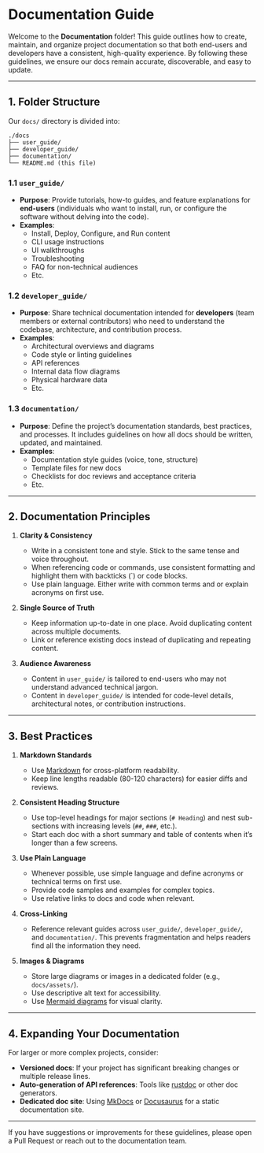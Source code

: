 # Documentation Guide

Welcome to the **Documentation** folder! This guide outlines how to create, maintain, and organize project documentation so that both end-users and developers have a consistent, high-quality experience. By following these guidelines, we ensure our docs remain accurate, discoverable, and easy to update.

---

## 1. Folder Structure

Our `docs/` directory is divided into:

```plaintext
./docs
├── user_guide/
├── developer_guide/
├── documentation/
└── README.md (this file)
```

### 1.1 `user_guide/`
- **Purpose**: Provide tutorials, how-to guides, and feature explanations for **end-users** (individuals who want to install, run, or configure the software without delving into the code).
- **Examples**:
  - Install, Deploy, Configure, and Run content
  - CLI usage instructions
  - UI walkthroughs
  - Troubleshooting
  - FAQ for non-technical audiences
  - Etc.

### 1.2 `developer_guide/`
- **Purpose**: Share technical documentation intended for **developers** (team members or external contributors) who need to understand the codebase, architecture, and contribution process.
- **Examples**:
  - Architectural overviews and diagrams
  - Code style or linting guidelines
  - API references
  - Internal data flow diagrams
  - Physical hardware data
  - Etc.

### 1.3 `documentation/`
- **Purpose**: Define the project’s documentation standards, best practices, and processes. It includes guidelines on how all docs should be written, updated, and maintained.
- **Examples**:
  - Documentation style guides (voice, tone, structure)
  - Template files for new docs
  - Checklists for doc reviews and acceptance criteria
  - Etc.

---

## 2. Documentation Principles

1. **Clarity & Consistency**
   - Write in a consistent tone and style. Stick to the same tense and voice throughout.
   - When referencing code or commands, use consistent formatting and highlight them with backticks (`) or code blocks.
   - Use plain language. Either write with common terms and or explain acronyms on first use.

2. **Single Source of Truth**
   - Keep information up-to-date in one place. Avoid duplicating content across multiple documents.
   - Link or reference existing docs instead of duplicating and repeating content.

3. **Audience Awareness**
   - Content in `user_guide/` is tailored to end-users who may not understand advanced technical jargon.
   - Content in `developer_guide/` is intended for code-level details, architectural notes, or contribution instructions.

---

## 3. Best Practices

1. **Markdown Standards**
   - Use [Markdown](https://www.markdownguide.org/) for cross-platform readability.
   - Keep line lengths readable (80-120 characters) for easier diffs and reviews.

2. **Consistent Heading Structure**
   - Use top-level headings for major sections (`# Heading`) and nest sub-sections with increasing levels (`##`, `###`, etc.).
   - Start each doc with a short summary and table of contents when it’s longer than a few screens.

3. **Use Plain Language**
   - Whenever possible, use simple language and define acronyms or technical terms on first use.
   - Provide code samples and examples for complex topics.
   - Use relative links to docs and code when relevant.

4. **Cross-Linking**
   - Reference relevant guides across `user_guide/`, `developer_guide/`, and `documentation/`. This prevents fragmentation and helps readers find all the information they need.

5. **Images & Diagrams**
   - Store large diagrams or images in a dedicated folder (e.g., `docs/assets/`).
   - Use descriptive alt text for accessibility.
   - Use [Mermaid diagrams](https://mermaid-js.github.io/mermaid/) for visual clarity.

---

## 4. Expanding Your Documentation

For larger or more complex projects, consider:

- **Versioned docs**: If your project has significant breaking changes or multiple release lines.
- **Auto-generation of API references**: Tools like [rustdoc](https://doc.rust-lang.org/rustdoc/) or other doc generators.
- **Dedicated doc site**: Using [MkDocs](https://www.mkdocs.org/) or [Docusaurus](https://docusaurus.io/) for a static documentation site.

---

If you have suggestions or improvements for these guidelines, please open a Pull Request or reach out to the documentation team.
